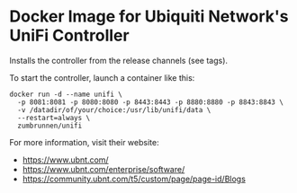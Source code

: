 # Docker Image for Ubiquiti Network's UniFi Controller

Installs the controller from the release channels (see tags).

To start the controller, launch a container like this:

```
docker run -d --name unifi \
  -p 8081:8081 -p 8080:8080 -p 8443:8443 -p 8880:8880 -p 8843:8843 \
  -v /datadir/of/your/choice:/usr/lib/unifi/data \
  --restart=always \
  zumbrunnen/unifi
```


For more information, visit their website: 

 * https://www.ubnt.com/
 * https://www.ubnt.com/enterprise/software/
 * https://community.ubnt.com/t5/custom/page/page-id/Blogs
